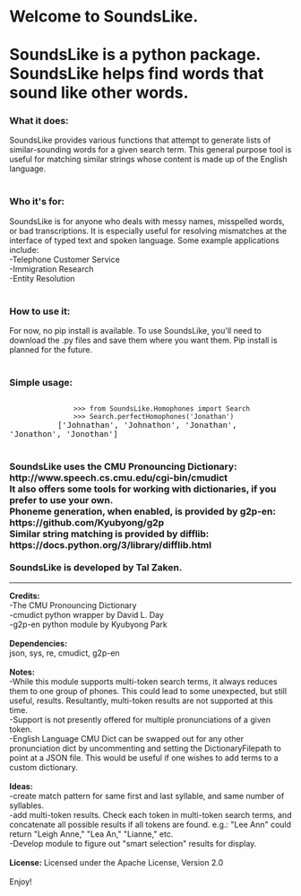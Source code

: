 <html>
    <body>
        <h1>Welcome to SoundsLike. 
            <br>
            <br>
            SoundsLike is a python package. 
            <br>
            SoundsLike helps find words that sound like other words.
        </h1>
        <h3>
            What it does:
        </h3>
            SoundsLike provides various functions that attempt to generate lists of similar-sounding words for a given search term. This general purpose tool is useful for matching similar strings whose content is made up of the English language.
            <br>
            <br>
        <h3>
            Who it's for:
        </h3>
            SoundsLike is for anyone who deals with messy names, misspelled words, or bad transcriptions. It is especially useful for resolving mismatches at the interface of typed text and spoken language. Some example applications include:
            <br>
            -Telephone Customer Service
            <br>
            -Immigration Research
            <br>
            -Entity Resolution
        <br>
        <br>
        <h3>
            How to use it:
        </h3>
            For now, no pip install is available. To use SoundsLike, you'll need to download the .py files and save them where you want them. Pip install is planned for the future.
        <br>
        <br>
        <h3>
            Simple usage:
        </h3>
            <code>
                >>> from SoundsLike.Homophones import Search
                >>> Search.perfectHomophones('Jonathan')
            </code>
            <samp>
                ['Johnathan', 'Johnathon', 'Jonathan', 'Jonathon', 'Jonothan']
            </samp>
        <br>
        <br>
        <h3>
            SoundsLike uses the CMU Pronouncing Dictionary: http://www.speech.cs.cmu.edu/cgi-bin/cmudict
            <br>
            It also offers some tools for working with dictionaries, if you prefer to use your own. 
            <br>
            Phoneme generation, when enabled, is provided by g2p-en: https://github.com/Kyubyong/g2p
            <br>
            Similar string matching is provided by difflib: https://docs.python.org/3/library/difflib.html
            <br>
            <br>
            SoundsLike is developed by Tal Zaken.
        </h3>
        <hr>
        <b>Credits:</b>
        <br>
        -The CMU Pronouncing Dictionary<br>
        -cmudict python wrapper by David L. Day
        <br>
        -g2p-en python module by Kyubyong Park
        <br>
        <br>
        <b>Dependencies:</b>
        <br>
        json, sys, re, cmudict, g2p-en
        <br>
        <br>
        <b>Notes:</b>
        <br>
        -While this module supports multi-token search terms, it always reduces them to one group of phones. This could lead to some unexpected, but still useful, results. Resultantly, multi-token results are not supported at this time.
        <br>
        -Support is not presently offered for multiple pronunciations of a given token.
        <br>
        -English Language CMU Dict can be swapped out for any other pronunciation dict by uncommenting and setting the DictionaryFilepath to point at a JSON file. This would be useful if one wishes to add terms to a custom dictionary.
        <br>
        <br>
        <b>Ideas:</b>
        <br>
        -create match pattern for same first and last syllable, and same number of syllables.
        <br>
        -add multi-token results. Check each token in multi-token search terms,
        and concatenate all possible results if all tokens are found.
        e.g.: "Lee Ann" could return "Leigh Anne," "Lea An," "Lianne," etc.
        <br>
        -Develop module to figure out "smart selection" results for display.
        <br>
        <br>
        <b>License:</b>
        Licensed under the Apache License, Version 2.0
        <br>
        <br>
        Enjoy!
    </body>
</html>



